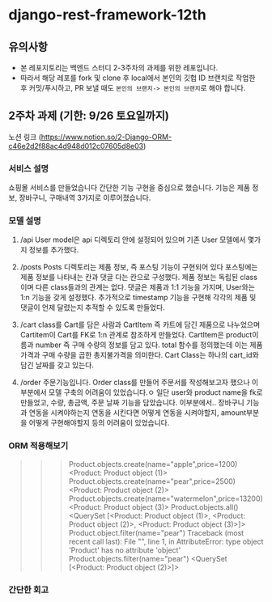 # django-rest-framework-12th

## 유의사항
* 본 레포지토리는 백엔드 스터디 2-3주차의 과제를 위한 레포입니다.
* 따라서 해당 레포를 fork 및 clone 후 local에서 본인의 깃헙 ID 브랜치로 작업한 후 커밋/푸시하고,
PR 보낼 때도 `본인의 브랜치-> 본인의 브랜치`로 해야 합니다.
 
## 2주차 과제 (기한: 9/26 토요일까지)
노션 링크 (https://www.notion.so/2-Django-ORM-c46e2d2f88ac4d948d012c07605d8e03)

### 서비스 설명
쇼핑몰 서비스를 만들었습니다
간단한 기능 구현을 중심으로 했습니다.
기능은 제품 정보, 장바구니, 구매내역 3가지로 이루어졌습니다.

### 모델 설명
1.  /api 
    User model은 api 디렉토리 안에 설정되어 있으며 기존 User 모델에서 몇가지 정보를 추가했다.

2. /posts
   Posts 디렉토리는 제품 정보, 즉 포스팅 기능이 구현되어 있다
   포스팅에는 제품 정보를 나타내는 칸과 댓글 다는 칸으로 구성했다.
   제품 정보는 독립된 class이며 다른 class들과의 관계는 없다.
   댓글은 제품과 1:1 기능을 가지며, User와는 1:n 기능을 갖게 설정했다.
   추가적으로 timestamp 기능을 구현해 각각의 제품 및 댓글이 언제 달렸는지 추적할 수 있도록 만들었다.

3. /cart
    class를 Cart를 담은 사람과 CartItem 즉 카트에 담긴 제품으로 나누었으며
    Cartitem이 Cart를 FK로 1:n 관계로 참조하게 만들었다.
    CartItem은 product이름과 number 즉 구매 수량의 정보를 담고 있다.
    total 함수를 정의했는데 이는 제품 가격과 구매 수량을 곱한 총지불가격을 의미한다.
    Cart Class는 하나의 cart_id와 담긴 날짜를 갖고 있는다.
    
 4. /order
    주문기능입니다. Order class를 만들어 주문서를 작성해보고자 했으나 이부분에서 모델 구축의 어려움이 있었습니다.ㅇ
    일단 user와 product name을 fk로 만들었고, 수량, 총금액, 주문 날짜 기능을 담았습니다.
    이부분에서.. 장바구니 기능과 연동을 시켜야하는지 연동을 시킨다면 어떻게 연동을 시켜야할지,
    amount부분을 어떻게 구현해야할지 등의 어려움이 있었습니다.
    
### ORM 적용해보기
>>> Product.objects.create(name="apple",price=1200)
<Product: Product object (1)>
>>> Product.objects.create(name="pear",price=2500)
<Product: Product object (2)>
>>> Product.objects.create(name="watermelon",price=13200)
<Product: Product object (3)>
>>> Product.objects.all()
<QuerySet [<Product: Product object (1)>, <Product: Product object (2)>, <Product: Product object (3)>]>
>>> Product.object.filter(name="pear")
Traceback (most recent call last):
  File "<console>", line 1, in <module>
AttributeError: type object 'Product' has no attribute 'object'
>>> Product.objects.filter(name="pear")
<QuerySet [<Product: Product object (2)>]>
>>>

### 간단한 회고 
